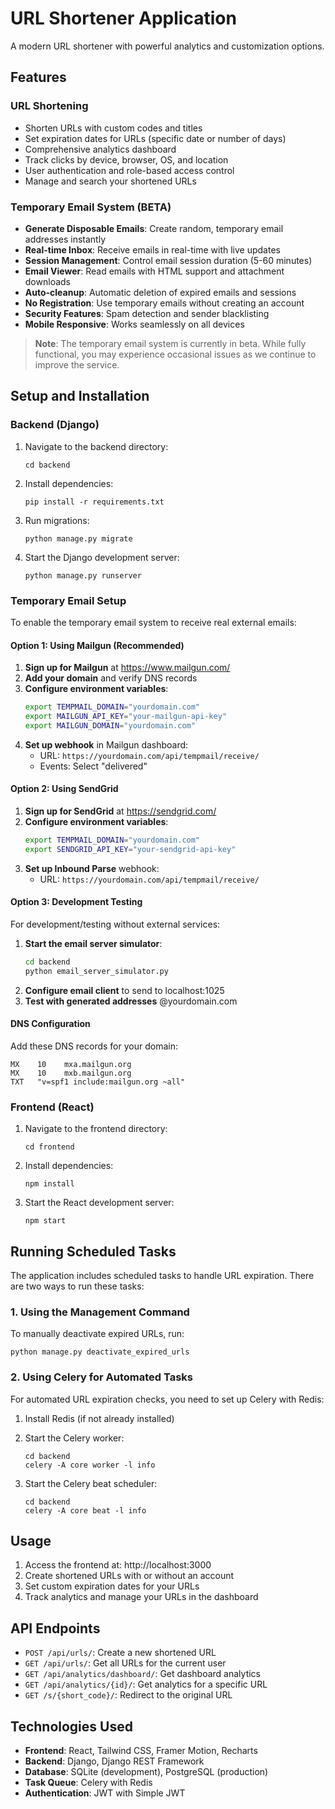 # URL Shortener Application

A modern URL shortener with powerful analytics and customization options.

## Features

### URL Shortening
- Shorten URLs with custom codes and titles
- Set expiration dates for URLs (specific date or number of days)
- Comprehensive analytics dashboard
- Track clicks by device, browser, OS, and location
- User authentication and role-based access control
- Manage and search your shortened URLs

### Temporary Email System (BETA)
- **Generate Disposable Emails**: Create random, temporary email addresses instantly
- **Real-time Inbox**: Receive emails in real-time with live updates
- **Session Management**: Control email session duration (5-60 minutes)
- **Email Viewer**: Read emails with HTML support and attachment downloads
- **Auto-cleanup**: Automatic deletion of expired emails and sessions
- **No Registration**: Use temporary emails without creating an account
- **Security Features**: Spam detection and sender blacklisting
- **Mobile Responsive**: Works seamlessly on all devices

> **Note**: The temporary email system is currently in beta. While fully functional, you may experience occasional issues as we continue to improve the service.

## Setup and Installation

### Backend (Django)

1. Navigate to the backend directory:
   ```
   cd backend
   ```

2. Install dependencies:
   ```
   pip install -r requirements.txt
   ```

3. Run migrations:
   ```
   python manage.py migrate
   ```

4. Start the Django development server:
   ```
   python manage.py runserver
   ```

### Temporary Email Setup

To enable the temporary email system to receive real external emails:

#### Option 1: Using Mailgun (Recommended)

1. **Sign up for Mailgun** at https://www.mailgun.com/
2. **Add your domain** and verify DNS records
3. **Configure environment variables**:
   ```bash
   export TEMPMAIL_DOMAIN="yourdomain.com"
   export MAILGUN_API_KEY="your-mailgun-api-key"
   export MAILGUN_DOMAIN="yourdomain.com"
   ```
4. **Set up webhook** in Mailgun dashboard:
   - URL: `https://yourdomain.com/api/tempmail/receive/`
   - Events: Select "delivered"

#### Option 2: Using SendGrid

1. **Sign up for SendGrid** at https://sendgrid.com/
2. **Configure environment variables**:
   ```bash
   export TEMPMAIL_DOMAIN="yourdomain.com"
   export SENDGRID_API_KEY="your-sendgrid-api-key"
   ```
3. **Set up Inbound Parse** webhook:
   - URL: `https://yourdomain.com/api/tempmail/receive/`

#### Option 3: Development Testing

For development/testing without external services:
1. **Start the email server simulator**:
   ```bash
   cd backend
   python email_server_simulator.py
   ```
2. **Configure email client** to send to localhost:1025
3. **Test with generated addresses** @yourdomain.com

#### DNS Configuration

Add these DNS records for your domain:
```
MX    10    mxa.mailgun.org
MX    10    mxb.mailgun.org
TXT   "v=spf1 include:mailgun.org ~all"
```

### Frontend (React)

1. Navigate to the frontend directory:
   ```
   cd frontend
   ```

2. Install dependencies:
   ```
   npm install
   ```

3. Start the React development server:
   ```
   npm start
   ```

## Running Scheduled Tasks

The application includes scheduled tasks to handle URL expiration. There are two ways to run these tasks:

### 1. Using the Management Command

To manually deactivate expired URLs, run:

```
python manage.py deactivate_expired_urls
```

### 2. Using Celery for Automated Tasks

For automated URL expiration checks, you need to set up Celery with Redis:

1. Install Redis (if not already installed)

2. Start the Celery worker:
   ```
   cd backend
   celery -A core worker -l info
   ```

3. Start the Celery beat scheduler:
   ```
   cd backend
   celery -A core beat -l info
   ```

## Usage

1. Access the frontend at: http://localhost:3000
2. Create shortened URLs with or without an account
3. Set custom expiration dates for your URLs
4. Track analytics and manage your URLs in the dashboard

## API Endpoints

- `POST /api/urls/`: Create a new shortened URL
- `GET /api/urls/`: Get all URLs for the current user
- `GET /api/analytics/dashboard/`: Get dashboard analytics
- `GET /api/analytics/{id}/`: Get analytics for a specific URL
- `GET /s/{short_code}/`: Redirect to the original URL

## Technologies Used

- **Frontend**: React, Tailwind CSS, Framer Motion, Recharts
- **Backend**: Django, Django REST Framework
- **Database**: SQLite (development), PostgreSQL (production)
- **Task Queue**: Celery with Redis
- **Authentication**: JWT with Simple JWT 